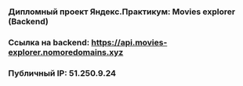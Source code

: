 ### Дипломный проект Яндекс.Практикум: Movies explorer (Backend)

### Ссылка на backend: https://api.movies-explorer.nomoredomains.xyz

### Публичный IP: 51.250.9.24
